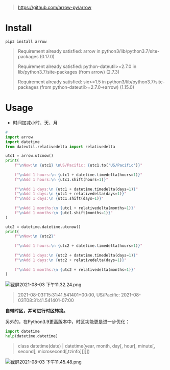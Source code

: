 
> https://github.com/arrow-py/arrow

# Install

```shell
pip3 install arrow
```
> Requirement already satisfied: arrow in python3/lib/python3.7/site-packages (0.17.0)
> 
> Requirement already satisfied: python-dateutil>=2.7.0 in lib/python3.7/site-packages (from arrow) (2.7.3)
> 
> Requirement already satisfied: six>=1.5 in python3/lib/python3.7/site-packages (from python-dateutil>=2.7.0->arrow) (1.15.0)
> 

# Usage

- 时间加减小时、天、月

```python
#
import arrow
import datetime
from dateutil.relativedelta import relativedelta

utc1 = arrow.utcnow()
print(
    f"\nNow:\n {utc1} \nUS/Pacific: {utc1.to('US/Pacific')}"
    
    f"\nAdd 1 hours:\n {utc1 + datetime.timedelta(hours=1)}"
    f"\nAdd 1 hours:\n {utc1.shift(hours=1)}"
    
    f"\nAdd 1 days:\n {utc1 + datetime.timedelta(days=1)}"
    f"\nAdd 1 days:\n {utc1 + relativedelta(days=1)}"
    f"\nAdd 1 days:\n {utc1.shift(days=1)}"
    
    f"\nAdd 1 months:\n {utc1 + relativedelta(months=1)}"
    f"\nAdd 1 months:\n {utc1.shift(months=1)}"
)

utc2 = datetime.datetime.utcnow()
print(
    f"\nNow:\n {utc2}"
    
    f"\nAdd 1 hours:\n {utc2 + datetime.timedelta(hours=1)}"
    
    f"\nAdd 1 days:\n {utc2 + datetime.timedelta(days=1)}"
    f"\nAdd 1 days:\n {utc2 + relativedelta(days=1)}"
    
    f"\nAdd 1 months:\n {utc2 + relativedelta(months=1)}"
)
```

![截屏2021-08-03 下午11.32.24.png](https://cdn.nlark.com/yuque/0/2021/png/2666308/1628004756503-cb2d6f5c-6640-4285-ad69-650b06a72b9b.png#clientId=u4d7b1586-04b3-4&from=ui&height=533&id=u1db0604f&margin=%5Bobject%20Object%5D&name=%E6%88%AA%E5%B1%8F2021-08-03%20%E4%B8%8B%E5%8D%8811.32.24.png&originHeight=1192&originWidth=894&originalType=binary&ratio=1&size=138547&status=done&style=none&taskId=udae750b5-c35e-4b64-98e0-6d07319bdb2&width=400)

> 2021-08-03T15:31:41.541401+00:00, US/Pacific: 2021-08-03T08:31:41.541401-07:00

**自带时区，并可进行时区转换。**

另外的，在Python3.9更高版本中，时区功能更是进一步优化：

```python
import datetime
help(datetime.datetime)
```

> class datetime(date) |  datetime(year, month, day[, hour[, minute[, second[, microsecond[,tzinfo]]]]])

![截屏2021-08-03 下午11.45.48.png](https://cdn.nlark.com/yuque/0/2021/png/2666308/1628005557092-e069915f-cd1c-447f-87b1-9dfe5ebdff82.png#clientId=uaf498873-8134-4&from=ui&height=140&id=u5d3340da&margin=%5Bobject%20Object%5D&name=%E6%88%AA%E5%B1%8F2021-08-03%20%E4%B8%8B%E5%8D%8811.45.48.png&originHeight=354&originWidth=1520&originalType=binary&ratio=1&size=99819&status=done&style=none&taskId=u03db730b-5c31-46c7-afb8-f661e6a9fa8&width=600)

